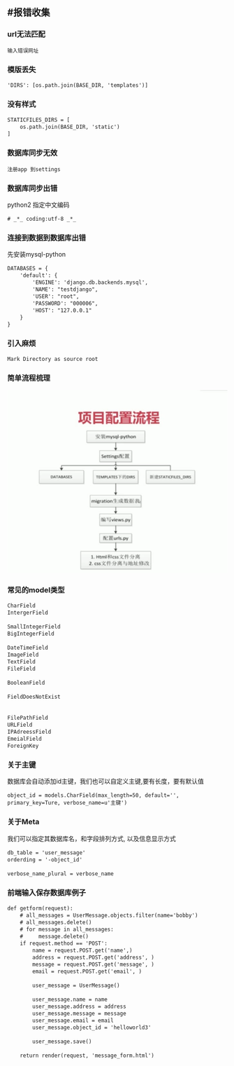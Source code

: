 #报错收集
---

### url无法匹配

```
输入错误网址
```

### 模版丢失

```
'DIRS': [os.path.join(BASE_DIR, 'templates')]
```
### 没有样式

```
STATICFILES_DIRS = [
    os.path.join(BASE_DIR, 'static')
]
```
### 数据库同步无效

```
注册app 到settings
```
### 数据库同步出错

python2 指定中文编码
```
# _*_ coding:utf-8 _*_
```

### 连接到数据到数据库出错

先安装mysql-python

```
DATABASES = {
    'default': {
        'ENGINE': 'django.db.backends.mysql',
        'NAME': "testdjango",
        'USER': "root",
        'PASSWORD': "000006",
        'HOST': "127.0.0.1"
    }
}

```

### 引入麻烦

```
Mark Directory as source root
```

### 简单流程梳理

![](/assets/2017-07-30_164152.png)

### 常见的model类型

```
CharField
IntergerField

SmallIntegerField
BigIntegerField

DateTimeField
ImageField
TextField
FileField

BooleanField

FieldDoesNotExist


FilePathField
URLField
IPAdreessField
EmeialField
ForeignKey
```

### 关于主键
数据库会自动添加id主键，我们也可以自定义主键,要有长度，要有默认值

```
object_id = models.CharField(max_length=50, default='', primary_key=Ture, verbose_name=u'主键')
```

### 关于Meta
我们可以指定其数据库名，和字段排列方式, 以及信息显示方式

```
db_table = 'user_message'
orderding = '-object_id'

verbose_name_plural = verbose_name
```

### 前端输入保存数据库例子

```
def getform(request):
    # all_messages = UserMessage.objects.filter(name='bobby')
    # all_messages.delete()
    # for message in all_messages:
    #     message.delete()
    if request.method == 'POST':
        name = request.POST.get('name',)
        address = request.POST.get('address', )
        message = request.POST.get('message', )
        email = request.POST.get('email', )

        user_message = UserMessage()

        user_message.name = name
        user_message.address = address
        user_message.message = message
        user_message.email = email
        user_message.object_id = 'helloworld3'

        user_message.save()

    return render(request, 'message_form.html')
```

